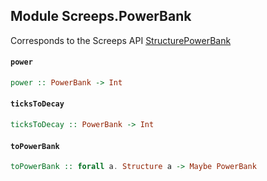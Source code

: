 ## Module Screeps.PowerBank

Corresponds to the Screeps API [StructurePowerBank](http://support.screeps.com/hc/en-us/articles/207712729-StructurePowerBank)

#### `power`

``` purescript
power :: PowerBank -> Int
```

#### `ticksToDecay`

``` purescript
ticksToDecay :: PowerBank -> Int
```

#### `toPowerBank`

``` purescript
toPowerBank :: forall a. Structure a -> Maybe PowerBank
```


